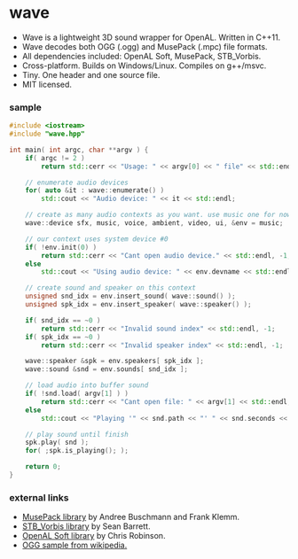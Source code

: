 wave
====

- Wave is a lightweight 3D sound wrapper for OpenAL. Written in C++11.
- Wave decodes both OGG (.ogg) and MusePack (.mpc) file formats.
- All dependencies included: OpenAL Soft, MusePack, STB_Vorbis.
- Cross-platform. Builds on Windows/Linux. Compiles on g++/msvc.
- Tiny. One header and one source file.
- MIT licensed.

### sample
```c++
#include <iostream>
#include "wave.hpp"

int main( int argc, char **argv ) {
    if( argc != 2 )
        return std::cerr << "Usage: " << argv[0] << " file" << std::endl, -1;

    // enumerate audio devices
    for( auto &it : wave::enumerate() )
        std::cout << "Audio device: " << it << std::endl;

    // create as many audio contexts as you want. use music one for now.
    wave::device sfx, music, voice, ambient, video, ui, &env = music;

    // our context uses system device #0
    if( !env.init(0) )
        return std::cerr << "Cant open audio device." << std::endl, -1;
    else
        std::cout << "Using audio device: " << env.devname << std::endl;

    // create sound and speaker on this context
    unsigned snd_idx = env.insert_sound( wave::sound() );
    unsigned spk_idx = env.insert_speaker( wave::speaker() );

    if( snd_idx == ~0 )
        return std::cerr << "Invalid sound index" << std::endl, -1;
    if( spk_idx == ~0 )
        return std::cerr << "Invalid speaker index" << std::endl, -1;

    wave::speaker &spk = env.speakers[ spk_idx ];
    wave::sound &snd = env.sounds[ snd_idx ];

    // load audio into buffer sound
    if( !snd.load( argv[1] ) )
        return std::cerr << "Cant open file: " << argv[1] << std::endl, -1;
    else
        std::cout << "Playing '" << snd.path << "' " << snd.seconds << " secs." << std::endl;

    // play sound until finish
    spk.play( snd );
    for( ;spk.is_playing(); );

    return 0;
}
```

### external links
* [MusePack library](http://musepack.org) by Andree Buschmann and Frank Klemm.
* [STB_Vorbis library](http://nothings.org) by Sean Barrett.
* [OpenAL Soft library](http://kcat.strangesoft.net/openal.html) by Chris Robinson.
* [OGG sample from wikipedia.](http://upload.wikimedia.org/wikipedia/en/4/45/ACDC_-_Back_In_Black-sample.ogg)
